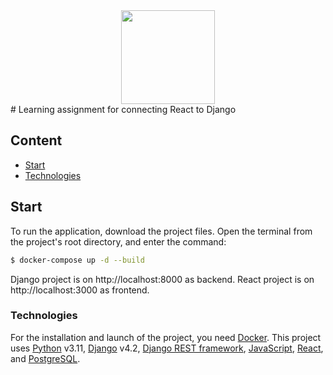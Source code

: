 <div id="header" align="center">
  <img src="https://repository-images.githubusercontent.com/866702397/db7d9014-85dc-463d-8804-8093306a8286" width="150"/>
</div>
# Learning assignment for connecting React to Django


## Content
- [Start](#start)
- [Technologies](#tech)


## <a id="start">Start</a>
To run the application, download the project files.
Open the terminal from the project's root directory, and enter the command:


```sh
$ docker-compose up -d --build
```


Django project is on http://localhost:8000 as backend.
React project is on http://localhost:3000 as frontend.


### <a id="tech">Technologies</a>
For the installation and launch of the project, you need [Docker](https://docker.com/).
This project uses [Python](https://www.python.org/downloads/release/python-3110/) v3.11, 
[Django](https://docs.djangoproject.com/en/4.2/) v4.2, 
[Django REST framework](https://github.com/encode/django-rest-framework), 
[JavaScript](https://developer.mozilla.org/en-US/docs/Web/JavaScript), 
[React](https://legacy.reactjs.org/docs/getting-started.html), 
and [PostgreSQL](https://www.postgresql.org/docs/).



